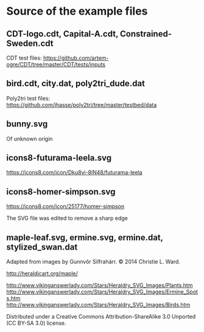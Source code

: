 Source of the example files
===========================

## CDT-logo.cdt, Capital-A.cdt, Constrained-Sweden.cdt

CDT test files: https://github.com/artem-ogre/CDT/tree/master/CDT/tests/inputs

## bird.cdt, city.dat, poly2tri_dude.dat

Poly2tri test files: https://github.com/jhasse/poly2tri/tree/master/testbed/data

## bunny.svg

Of unknown origin

## icons8-futurama-leela.svg

https://icons8.com/icon/Dku8vi-8lN48/futurama-leela

## icons8-homer-simpson.svg

https://icons8.com/icon/25177/homer-simpson

The SVG file was edited to remove a sharp edge

## maple-leaf.svg, ermine.svg, ermine.dat, stylized_swan.dat

Adapted from images by Gunnvôr Silfrahárr. © 2014 Christie L. Ward.

http://heraldicart.org/maple/

http://www.vikinganswerlady.com/Stars/Heraldry_SVG_Images/Plants.htm
http://www.vikinganswerlady.com/Stars/Heraldry_SVG_Images/Ermine_Spots.htm
http://www.vikinganswerlady.com/Stars/Heraldry_SVG_Images/Birds.htm

Distributed under a Creative Commons Attribution-ShareAlike 3.0 Unported (CC BY-SA 3.0) license.
